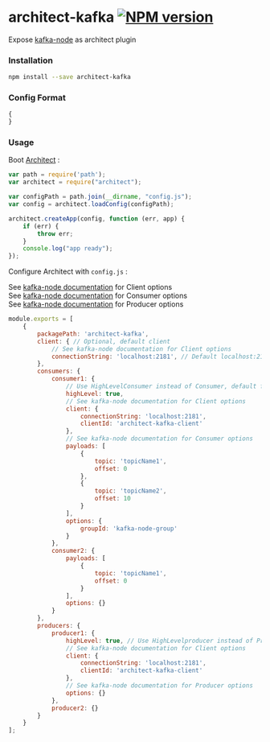 # architect-kafka [![NPM version](https://img.shields.io/npm/v/architect-kafka.svg)](https://www.npmjs.com/package/architect-kafka)

Expose [kafka-node](https://github.com/SOHU-Co/kafka-node) as architect plugin

### Installation

```sh
npm install --save architect-kafka
```

### Config Format 

```js
{
}
```

### Usage

Boot [Architect](https://github.com/c9/architect) :

```js
var path = require('path');
var architect = require("architect");

var configPath = path.join(__dirname, "config.js");
var config = architect.loadConfig(configPath);

architect.createApp(config, function (err, app) {
    if (err) {
        throw err;
    }
    console.log("app ready");
});
```

Configure Architect with `config.js` :

See [kafka-node documentation](https://github.com/SOHU-Co/kafka-node#client) for Client options  
See [kafka-node documentation](https://github.com/SOHU-Co/kafka-node#consumer) for Consumer options  
See [kafka-node documentation](https://github.com/SOHU-Co/kafka-node#producer) for Producer options  

```js
module.exports = [
	{
		packagePath: 'architect-kafka',
		client: { // Optional, default client
			// See kafka-node documentation for Client options
			connectionString: 'localhost:2181', // Default localhost:2181
		},
		consumers: {
			consumer1: {
				// Use HighLevelConsumer instead of Consumer, default false
				highLevel: true, 
				// See kafka-node documentation for Client options
			    client: {
			        connectionString: 'localhost:2181',
			        clientId: 'architect-kafka-client'
			    },
				// See kafka-node documentation for Consumer options
			    payloads: [
			        {
			            topic: 'topicName1',
			            offset: 0
			        },
			        {
			            topic: 'topicName2',
			            offset: 10
			        }
			    ],
			    options: {
			        groupId: 'kafka-node-group'
			    }
		    },
		    consumer2: {
		        payloads: [
		            {
		                topic: 'topicName1',
		                offset: 0
		            }
		        ],
		        options: {}
		    }
		},
		producers: {
		    producer1: {
		        highLevel: true, // Use HighLevelproducer instead of Producer, default false
				// See kafka-node documentation for Client options
		        client: {
		            connectionString: 'localhost:2181',
		            clientId: 'architect-kafka-client'
		        },
				// See kafka-node documentation for Producer options
		        options: {}
		    },
		    producer2: {}
		}
	}
];
```
